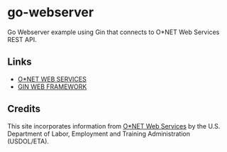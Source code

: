 # go-webserver

Go Webserver example using Gin that connects to O*NET Web Services REST API.

## Links
* [O*NET WEB SERVICES](https://services.onetcenter.org/)
* [GIN WEB FRAMEWORK](https://github.com/gin-gonic/gin)

## Credits

<p>This site incorporates information from <a href="https://services.onetcenter.org/">O*NET Web Services</a> by the U.S. Department of Labor, Employment and Training Administration (USDOL/ETA). </p>